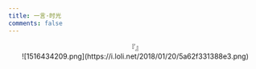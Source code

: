 ```yaml
---
title: 一言·时光
comments: false
---
```


<script type="text/javascript" src="/js/src/hitokoto.js"></script>
<div style="text-align:center">『<i class="hitokoto"></i>』&#9;<i class="from"></i></div>

<div style="text-align:center">
![1516434209.png](https://i.loli.net/2018/01/20/5a62f331388e3.png)</div>